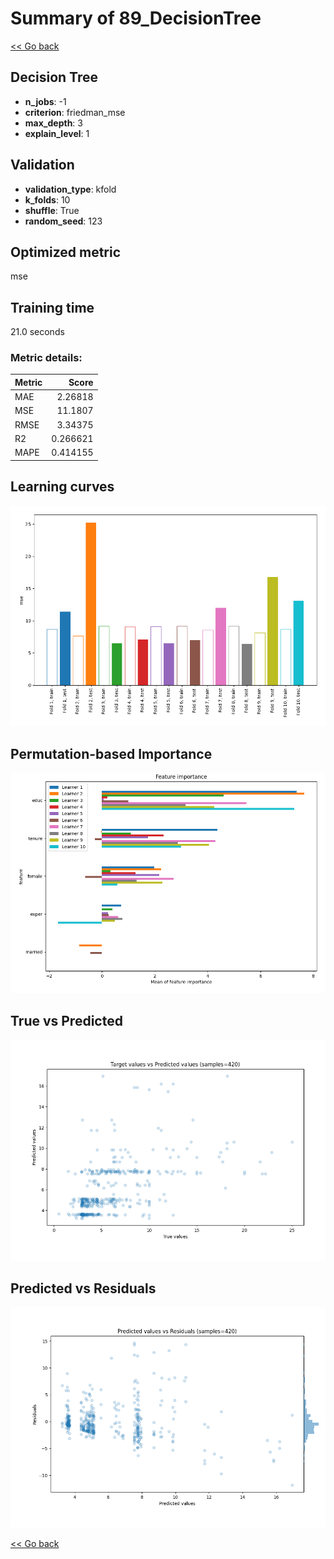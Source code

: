 # Summary of 89_DecisionTree

[<< Go back](../README.md)


## Decision Tree
- **n_jobs**: -1
- **criterion**: friedman_mse
- **max_depth**: 3
- **explain_level**: 1

## Validation
 - **validation_type**: kfold
 - **k_folds**: 10
 - **shuffle**: True
 - **random_seed**: 123

## Optimized metric
mse

## Training time

21.0 seconds

### Metric details:
| Metric   |     Score |
|:---------|----------:|
| MAE      |  2.26818  |
| MSE      | 11.1807   |
| RMSE     |  3.34375  |
| R2       |  0.266621 |
| MAPE     |  0.414155 |



## Learning curves
![Learning curves](learning_curves.png)

## Permutation-based Importance
![Permutation-based Importance](permutation_importance.png)
## True vs Predicted

![True vs Predicted](true_vs_predicted.png)


## Predicted vs Residuals

![Predicted vs Residuals](predicted_vs_residuals.png)



[<< Go back](../README.md)
